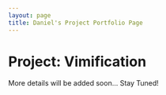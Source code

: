 ```yaml
---
layout: page
title: Daniel's Project Portfolio Page
---
```


# Project: Vimification

More details will be added soon... 
Stay Tuned!
